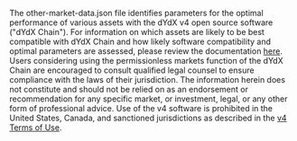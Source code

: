 The other-market-data.json file identifies parameters for the optimal performance of various assets with the dYdX v4 open source software ("dYdX Chain"). For information on which assets are likely to be best compatible with dYdX Chain and how likely software compatibility and optimal parameters are assessed, please review the documentation [here](https://docs.dydx.trade/governance/proposing_a_new_market#example-proposal-json). Users considering using the permissionless markets function of the dYdX Chain are encouraged to consult qualified legal counsel to ensure compliance with the laws of their jurisdiction. The information herein does not constitute and should not be relied on as an endorsement or recommendation for any specific market, or investment, legal, or any other form of professional advice.  Use of the v4 software is prohibited in the United States, Canada, and sanctioned jurisdictions as described in the [v4 Terms of Use](https://dydx.exchange/v4-terms).

